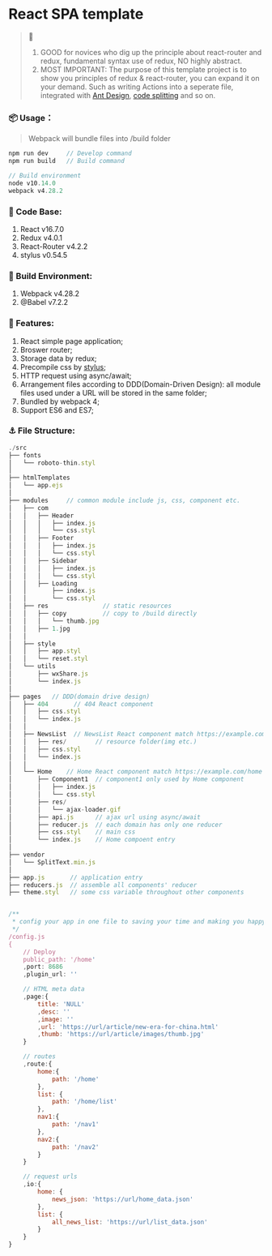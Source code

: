 # React SPA template

> :loudspeaker: 
> 1. GOOD for novices who dig up the principle about react-router and redux, fundamental syntax use of redux, NO highly abstract.
> 2. MOST IMPORTANT: The purpose of this template project is to show you principles of redux & react-router, you can expand it on your demand. Such as writing Actions into a seperate file, integrated with [Ant Design](https://github.com/ant-design/ant-design), [code splitting](https://reacttraining.com/react-router/web/guides/code-splitting) and so on.

### :package: Usage：
> Webpack will bundle files into /build folder
```javascript
npm run dev     // Develop command
npm run build   // Build command

// Build environment
node v10.14.0
webpack v4.28.2
```

### :space_invader: Code Base:

1. React v16.7.0
2. Redux v4.0.1
3. React-Router v4.2.2
4. stylus v0.54.5

### :wrench: Build Environment:

1. Webpack v4.28.2
2. @Babel v7.2.2

### :doughnut: Features:

1. React simple page application;
2. Broswer router;
3. Storage data by redux;
4. Precompile css by [stylus](http://stylus-lang.com);
5. HTTP request using async/await;
6. Arrangement files according to DDD(Domain-Driven Design): all module files used under a URL will be stored in the same folder;
7. Bundled by webpack 4;
8. Support ES6 and ES7;

### :anchor: File Structure:

```javascript
./src
├── fonts
│   └── roboto-thin.styl
│
├── htmlTemplates
│   └── app.ejs
│
├── modules     // common module include js, css, component etc.
│   ├── com
│   │   ├── Header
│   │   │   ├── index.js
│   │   │   └── css.styl
│   │   ├── Footer
│   │   │   ├── index.js
│   │   │   └── css.styl
│   │   ├── Sidebar
│   │   │   ├── index.js
│   │   │   └── css.styl
│   │   ├── Loading
│   │       ├── index.js
│   │       └── css.styl
│   ├── res               // static resources
│   │   ├── copy          // copy to /build directly
│   │   │   └── thumb.jpg
│   │   ├── 1.jpg
│   │
│   ├── style
│   │   ├── app.styl
│   │   └── reset.styl
│   └── utils
│       ├── wxShare.js
│       └── index.js
│
├── pages   // DDD(domain drive design)
│   ├── 404       // 404 React component
│   │   ├── css.styl 
│   │   └── index.js
│   │
│   ├── NewsList  // NewsList React component match https://example.com/list
│   │   ├── res/        // resource folder(img etc.)
│   │   ├── css.styl 
│   │   └── index.js
│   │
│   └── Home    // Home React component match https://example.com/home
│       ├── Component1  // component1 only used by Home component
│       │   ├── index.js
│       │   └── css.styl
│       ├── res/
│       │   └── ajax-loader.gif
│       ├── api.js      // ajax url using async/await
│       ├── reducer.js  // each domain has only one reducer 
│       ├── css.styl    // main css
│       └── index.js    // Home compoent entry
│
├── vendor
│   └── SplitText.min.js
│
├── app.js       // application entry
├── reducers.js  // assemble all components' reducer
├── theme.styl   // some css variable throughout other components


/** 
 * config your app in one file to saving your time and making you happy
 */
/config.js
{
    // Deploy
    public_path: '/home'
    ,port: 8686
    ,plugin_url: ''

    // HTML meta data
    ,page:{
        title: 'NULL'
        ,desc: ''
        ,image: ''
        ,url: 'https://url/article/new-era-for-china.html'
        ,thumb: 'https://url/article/images/thumb.jpg'
    }

    // routes
    ,route:{
        home:{
            path: '/home'
        },
        list: {
            path: '/home/list'
        },
        nav1:{
            path: '/nav1'
        },
        nav2:{
            path: '/nav2'
        }
    }

    // request urls
    ,io:{
        home: {
            news_json: 'https://url/home_data.json'
        },
        list: {
            all_news_list: 'https://url/list_data.json'
        }
    }
}
```
